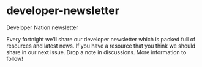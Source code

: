 # developer-newsletter
Developer Nation newsletter 

Every fortnight we'll share our developer newsletter which is packed full of resources and latest news. If you have a resource that you think we should share in our next issue. Drop a note in discussions.
More information to follow!
